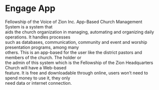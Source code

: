# Engage App  

Fellowship of the Voice of Zion Inc. App-Based Church Management System is a system that  
aids the church organization in managing, automating and organizing daily operations. It handles processes  
such as databases, communication, community and event and worship presentation programs, among many  
others. This is an app-based for the user like the district pastors and members of the church. The holder or  
the admin of this system which is the Fellowship of the Zion Headquarters Church will have a Web-based  
feature. It is free and downloadable through online, users won’t need to spend money to use it, they only  
need data or internet connection.  
